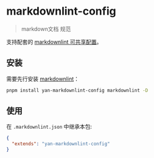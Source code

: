 # markdownlint-config

> markdown文档 规范

支持配套的 [markdownlint 可共享配置](https://www.npmjs.com/package/markdownlint#optionsconfig)。

## 安装

需要先行安装 [markdownlint](https://www.npmjs.com/package/markdownlint)：

```bash
pnpm install yan-markdownlint-config markdownlint -D
```

## 使用

在 `.markdownlint.json` 中继承本包:

```json
{
  "extends": "yan-markdownlint-config"
}
```
